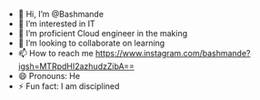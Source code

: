 - 👋 Hi, I’m @Bashmande
- 👀 I’m interested in IT
- 🌱 I’m proficient Cloud engineer in the making
- 💞️ I’m looking to collaborate on learning 
- 📫 How to reach me https://www.instagram.com/bashmande?igsh=MTRpdHI2azhudzZibA==
- 😄 Pronouns: He
- ⚡ Fun fact: I am disciplined 

<!---
Bashmande/Bashmande is a ✨ special ✨ repository because its `README.md` (this file) appears on your GitHub profile.
You can click the Preview link to take a look at your changes.
--->
